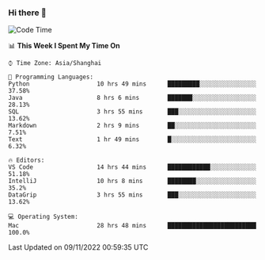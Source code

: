### Hi there 👋


<!--START_SECTION:waka-->
![Code Time](http://img.shields.io/badge/Code%20Time-891%20hrs%209%20mins-blue)

📊 **This Week I Spent My Time On** 

```text
⌚︎ Time Zone: Asia/Shanghai

💬 Programming Languages: 
Python                   10 hrs 49 mins      █████████░░░░░░░░░░░░░░░░   37.58% 
Java                     8 hrs 6 mins        ███████░░░░░░░░░░░░░░░░░░   28.13% 
SQL                      3 hrs 55 mins       ███░░░░░░░░░░░░░░░░░░░░░░   13.62% 
Markdown                 2 hrs 9 mins        ██░░░░░░░░░░░░░░░░░░░░░░░   7.51% 
Text                     1 hr 49 mins        █░░░░░░░░░░░░░░░░░░░░░░░░   6.32%

🔥 Editors: 
VS Code                  14 hrs 44 mins      ████████████░░░░░░░░░░░░░   51.18% 
IntelliJ                 10 hrs 8 mins       ████████░░░░░░░░░░░░░░░░░   35.2% 
DataGrip                 3 hrs 55 mins       ███░░░░░░░░░░░░░░░░░░░░░░   13.62%

💻 Operating System: 
Mac                      28 hrs 48 mins      █████████████████████████   100.0%

```


 Last Updated on 09/11/2022 00:59:35 UTC
<!--END_SECTION:waka-->

<!--
**SillyPasty/SillyPasty** is a ✨ _special_ ✨ repository because its `README.md` (this file) appears on your GitHub profile.

Here are some ideas to get you started:

- 🔭 I’m currently working on ...
- 🌱 I’m currently learning ...
- 👯 I’m looking to collaborate on ...
- 🤔 I’m looking for help with ...
- 💬 Ask me about ...
- 📫 How to reach me: ...
- 😄 Pronouns: ...
- ⚡ Fun fact: ...
-->


